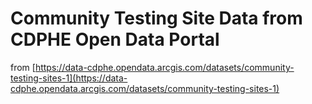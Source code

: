 # Community Testing Site Data from CDPHE Open Data Portal

from [https://data-cdphe.opendata.arcgis.com/datasets/community-testing-sites-1](https://data-cdphe.opendata.arcgis.com/datasets/community-testing-sites-1)


